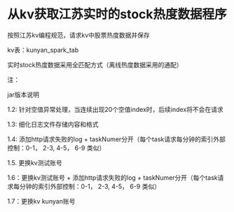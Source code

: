 # 从kv获取江苏实时的stock热度数据程序
 按照江苏kv编程规范，请求kv中股票热度数据并保存

 kv表：kunyan_spark_tab

 实时stock热度数据采用全匹配方式（离线热度数据采用的通配）

 注：


jar版本说明

 1.2: 针对空值异常处理，当连续出现20个空值index时，后续index将不会在请求

 1.3: 细化日志文件存储内容和格式

 1.4: 添加http请求失败的log + taskNumer分开（每个task请求每分钟的索引外部控制：0-1， 2-3, 4-5， 6-9 类似）
 
 1.5. 更换kv测试账号
 
 1.6：更换kv测试账号 + 添加http请求失败的log + taskNumer分开（每个task请求每分钟的索引外部控制：0-1， 2-3, 4-5， 6-9 类似）

 1.7：更换kv kunyan账号
 

